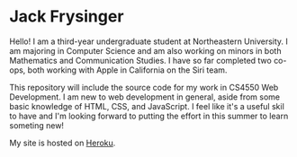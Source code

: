 # Jack Frysinger

Hello! I am a third-year undergraduate student at Northeastern University. I am majoring in Computer Science and am also working on minors in both Mathematics and Communication Studies. I have so far completed two co-ops, both working with Apple in California on the Siri team.

This repository will include the source code for my work in CS4550 Web Development. I am new to web development in general, aside from some basic knowledge of HTML, CSS, and JavaScript. I feel like it's a useful skil to have and I'm looking forward to putting the effort in this summer to learn someting new!

My site is hosted on [Heroku](http://frysinger-jack-webdev.herokuapp.com).
